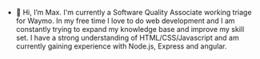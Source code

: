 - 👋 Hi, I’m Max.
I'm currently a Software Quality Associate working triage for Waymo. In my free time I love to do web development and I am constantly trying to expand my knowledge base and improve my skill set. I have a strong understanding of HTML/CSS/Javascript and am currently gaining experience with Node.js, Express and angular.

<!---
mwbauer459/mwbauer459 is a ✨ special ✨ repository because its `README.md` (this file) appears on your GitHub profile.
You can click the Preview link to take a look at your changes.
--->
